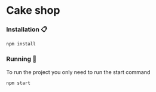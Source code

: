 # Cake shop

### Installation 📋

```
npm install
```


### Running 🚀
To run the project you only need to run the start command

```
npm start
```
